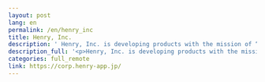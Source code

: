```yaml
---
layout: post
lang: en
permalink: /en/henry_inc
title: Henry, Inc.
description: ' Henry, Inc. is developing products with the mission of “keep solving social issues to make a brighter world”. As a first step, we are currently developing “Henry” a cloud-based electronic medical record and receipt system, which is a core system for clinics and small to medium-sized hospitals. '
description_full: '<p>Henry, Inc. is developing products with the mission of “keep solving social issues to make a brighter world”. As a first step, we are currently developing “Henry” a cloud-based electronic medical record and receipt system, which is a core system for clinics and small to medium-sized hospitals.</p>'
categories: full_remote
link: https://corp.henry-app.jp/
---
```

